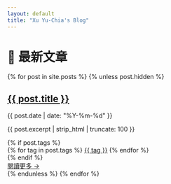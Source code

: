 ```yaml
---
layout: default
title: "Xu Yu-Chia's Blog"
---
```


# 📝 最新文章

<div class="posts-container">
  {% for post in site.posts %}
    {% unless post.hidden %}
      <div class="post-card">
        <h2><a href="{{ post.url | relative_url }}">{{ post.title }}</a></h2>
        <p class="post-date">{{ post.date | date: "%Y-%m-%d" }}</p>
        <p class="post-excerpt">{{ post.excerpt | strip_html | truncate: 100 }}</p>
          {% if post.tags %}
            <div class="post-tags">
              {% for tag in post.tags %}
                <a href="/blog/tags/{{ tag | uri_escape }}/" class="tag">{{ tag }}</a>
              {% endfor %}
            </div>
          {% endif %}
        <br>
        <a href="{{ post.url | relative_url }}" class="read-more">閱讀更多 →</a>
      </div>
    {% endunless %}
  {% endfor %}
</div>



